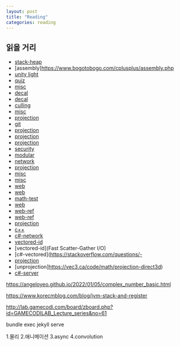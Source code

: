 ```yaml
---
layout: post
title: "Reading"
categories: reading
---
```




## 읽을 거리

- [stack-heap](https://courses.engr.illinois.edu/cs225/fa2022/resources/)
- [assembly]https://www.bogotobogo.com/cplusplus/assembly.php
- [unity light](https://learn.unity.com/project/creative-core-lighting)
- [quiz](https://velog.io/@skyepodium/%EC%B9%B4%EC%B9%B4%EC%98%A4-%EB%B9%84%EB%B0%80%EC%A7%80%EB%8F%84-4r0ran2u)
- [misc](http://www.silverwolf.co.kr/realprog/73432)
- [decal](https://samdriver.xyz/article/decal-render-intro)
- [decal](https://github.com/ColinLeung-NiloCat/UnityURPUnlitScreenSpaceDecalShader)
- [culling](https://bruop.github.io/frustum_culling/)
- [misc](https://inyongs.tistory.com/140)
- [projection](https://www.oreilly.com/library/view/webgl-programming-guide/9780133364903/appc.html)
- [git](https://stackoverflow.com/questions/10054318/how-do-i-provide-a-username-and-password-when-running-git-clone-gitremote-git)
- [projection](https://www.scratchapixel.com/lessons/3d-basic-rendering/perspective-and-orthographic-projection-matrix/building-basic-perspective-projection-matrix.html)
- [projection](http://www.songho.ca/opengl/gl_projectionmatrix.html)
- [projection](https://carmencincotti.com/2022-05-02/homogeneous-coordinates-clip-space-ndc/)
- [security](https://babbab2.tistory.com/5)
- [modular](https://seastar105.tistory.com/65)
- [network](https://www.potatogim.net/wiki/%EB%B9%84%EB%8F%99%EA%B8%B0_%EC%9E%85%EC%B6%9C%EB%A0%A5#cite_note-2)
- [projection](https://forum.unity.com/threads/what-does-the-function-computescreenpos-in-unitycg-cginc-do.294470/)
- [misc](https://bkjcr.tistory.com/category/%EA%B0%9C%EB%B0%9C%20%EC%9D%B4%EC%8A%88)
- [misc](https://rockeracer.tistory.com/38)
- [web](https://www.mathjax.org/#gettingstarted)
- [web](https://www.overleaf.com/learn/latex/Matrices)
- [math-test](https://jsbin.com/pirufohuma/edit?html,output)
- [web](https://developer.mozilla.org/en-US/docs/Web/CSS/CSS_text/Wrapping_breaking_text)
- [web-ref](https://blog.slowb.ro/about-me/)
- [web-ref](https://lazyren.github.io/devlog/hydejack-post-writing-tips-tricks.html#adding-large-quotes)
- [projection](https://carmencincotti.com/2022-11-28/from-clip-space-to-ndc-space/)
- [c++](https://docs.popekim.com/ko/coding-standards/cpp)
- [c#-network](https://devblogs.microsoft.com/dotnet/system-io-pipelines-high-performance-io-in-net/)
- [vectored-id](https://www.cipht.net/2017/01/15/when-is-an-iolist-an-iovec.html)
- [vectored-id](Fast Scatter-Gather I/O)
- [c#-vectored](https://stackoverflow.com/questions/- 
- [projection](114847/scatter-gather-async-socket-i-o-in-net)
- [unprojection]https://vec3.ca/code/math/projection-direct3d)
- [c#-server](https://blog.danggun.net/3596)

https://angeloyeo.github.io/2022/01/05/complex_number_basic.html


https://www.korecmblog.com/blog/jvm-stack-and-register

http://lab.gamecodi.com/board/zboard.php?id=GAMECODILAB_Lecture_series&no=61


bundle exec jekyll serve

1.물리 
2.애니메이션
3.async
4.convolution